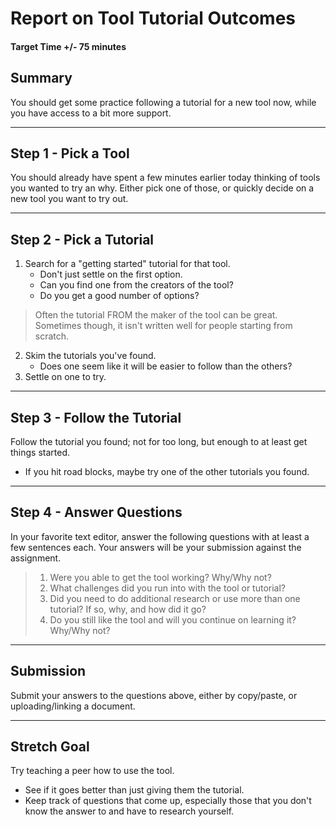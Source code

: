 # Report on Tool Tutorial Outcomes

#### Target Time +/- 75 minutes

## Summary

You should get some practice following a tutorial for a new tool now, while you
have access to a bit more support.

---

## Step 1 - Pick a Tool

You should already have spent a few minutes earlier today thinking of tools you
wanted to try an why. Either pick one of those, or quickly decide on a new tool
you want to try out.

---

## Step 2 - Pick a Tutorial

1. Search for a "getting started" tutorial for that tool.
   - Don't just settle on the first option.
   - Can you find one from the creators of the tool?
   - Do you get a good number of options?

> Often the tutorial FROM the maker of the tool can be great. Sometimes though,
> it isn't written well for people starting from scratch.

2. Skim the tutorials you've found.
   - Does one seem like it will be easier to follow than the others?
3. Settle on one to try.

---

## Step 3 - Follow the Tutorial

Follow the tutorial you found; not for too long, but enough to at least get
things started.

- If you hit road blocks, maybe try one of the other tutorials you found.

---

## Step 4 - Answer Questions

In your favorite text editor, answer the following questions with at least a few
sentences each. Your answers will be your submission against the assignment.

> 1. Were you able to get the tool working? Why/Why not?
> 1. What challenges did you run into with the tool or tutorial?
> 1. Did you need to do additional research or use more than one tutorial? If
>    so, why, and how did it go?
> 1. Do you still like the tool and will you continue on learning it? Why/Why
>    not?

---

## Submission

Submit your answers to the questions above, either by copy/paste, or
uploading/linking a document.

---

## Stretch Goal

Try teaching a peer how to use the tool.

- See if it goes better than just giving them the tutorial.
- Keep track of questions that come up, especially those that you don't know the
  answer to and have to research yourself.

